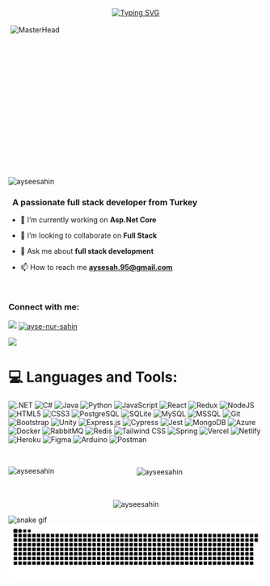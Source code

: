 <div align="center">
 <a href="https://github.com/ayseesahin"><img src="https://readme-typing-svg.demolab.com?font=Fira+Code&size=28&duration=4000&pause=500&center=true&vCenter=true&color=30C7FF&width=435&lines=Ay%C5%9Fe+Nur+%C5%9Eahin;Software+Developer+%F0%9F%92%BB;Welcome+To+My+Profile" alt="Typing SVG" /></a>
</div>
<br/>
 <img align="right" src="https://redblink.com/wp-content/uploads/2019/07/front-end-back-end-and-full-stack-web-development..gif" alt="MasterHead" width="500" height="300" align="right">
<p align="left"> <img src="https://komarev.com/ghpvc/?username=ayseesahin&label=Profile%20views&color=0e75b6&style=flat" alt="ayseesahin" /> </p>
<h3 align="left">&nbsp; A passionate full stack developer from Turkey</h3>

- 🔭 I’m currently working on **Asp.Net Core**

- 👯 I’m looking to collaborate on **Full Stack**

- 💬 Ask me about **full stack development**

- 📫 How to reach me **aysesah.95@gmail.com**

<br/>
<h3 align="left">Connect with me:</h3>
<p align="left">
   <a href="https://github.com/404"><img src="https://user-images.githubusercontent.com/73097560/115834477-dbab4500-a447-11eb-908a-139a6edaec5c.gif"></a>
<a href="https://linkedin.com/in/ayse-nur-sahin" target="blank"><img align="center" src="https://raw.githubusercontent.com/rahuldkjain/github-profile-readme-generator/master/src/images/icons/Social/linked-in-alt.svg" alt="ayse-nur-sahin" height="30" width="40" /></a>
</p>
<a href="https://github.com/404"><img src="https://user-images.githubusercontent.com/73097560/115834477-dbab4500-a447-11eb-908a-139a6edaec5c.gif"></a>
<br/>

# 💻 Languages and Tools:
![.NET](https://img.shields.io/badge/.NET-5C2D91?style=for-the-badge&logo=.net&logoColor=white)
![C#](https://img.shields.io/badge/c%23%20-%23239120.svg?&style=for-the-badge&logo=c-sharp&logoColor=white)
![Java](https://img.shields.io/badge/java-%23ED8B00.svg?style=for-the-badge&logo=java&logoColor=white)
![Python](https://img.shields.io/badge/python-3670A0?style=for-the-badge&logo=python&logoColor=ffdd54)
![JavaScript](https://img.shields.io/badge/javascript-%23323330.svg?style=for-the-badge&logo=javascript&logoColor=%23F7DF1E)
![React](https://img.shields.io/badge/react-%2320232a.svg?style=for-the-badge&logo=react&logoColor=%2361DAFB)
![Redux](https://img.shields.io/badge/Redux-593D88?style=for-the-badge&logo=redux&logoColor=white)
![NodeJS](https://img.shields.io/badge/node.js-6DA55F?style=for-the-badge&logo=node.js&logoColor=white)
![HTML5](https://img.shields.io/badge/html5-%23E34F26.svg?style=for-the-badge&logo=html5&logoColor=white)
![CSS3](https://img.shields.io/badge/css3-%231572B6.svg?style=for-the-badge&logo=css3&logoColor=white)
![PostgreSQL](https://img.shields.io/badge/PostgreSQL-316192?style=for-the-badge&logo=postgresql&logoColor=white)
![SQLite](https://img.shields.io/badge/SQLite-07405E?style=for-the-badge&logo=sqlite&logoColor=white)
![MySQL](https://img.shields.io/badge/mysql-%2300f.svg?&style=for-the-badge&logo=mysql&logoColor=white)
![MSSQL](https://img.shields.io/badge/Microsoft%20SQL%20Server-white?style=for-the-badge&logo=microsoft-sql-server&logoColor=red)
![Git](https://img.shields.io/badge/git-%23F05033.svg?style=for-the-badge&logo=git&logoColor=white)
![Bootstrap](https://img.shields.io/badge/bootstrap-%23563D7C.svg?style=for-the-badge&logo=bootstrap&logoColor=white)
![Unity](https://img.shields.io/badge/Unity-100000?style=for-the-badge&logo=unity&logoColor=white)
![Express.js](https://img.shields.io/badge/express.js-%23404d59.svg?style=for-the-badge&logo=express&logoColor=%2361DAFB)
![Cypress](https://img.shields.io/badge/-cypress-%23E5E5E5?style=for-the-badge&logo=cypress&logoColor=058a5e)
![Jest](https://img.shields.io/badge/Jest-323330?style=for-the-badge&logo=Jest&logoColor=white)
![MongoDB](https://img.shields.io/badge/MongoDB-%234ea94b.svg?style=for-the-badge&logo=mongodb&logoColor=white)
![Azure](https://img.shields.io/badge/azure%20-%230072C6.svg?&style=for-the-badge&logo=azure-devops&logoColor=white)
![Docker](https://img.shields.io/badge/docker-%230db7ed.svg?style=for-the-badge&logo=docker&logoColor=white)
![RabbitMQ](https://img.shields.io/badge/rabbitmq-%23FF6600.svg?&style=for-the-badge&logo=rabbitmq&logoColor=white)
![Redis](https://img.shields.io/badge/redis-%23DD0031.svg?&style=for-the-badge&logo=redis&logoColor=white)
![Tailwind CSS](https://img.shields.io/badge/Tailwind_CSS-38B2AC?style=for-the-badge&logo=tailwind-css&logoColor=white)
![Spring](https://img.shields.io/badge/Spring-6DB33F?style=for-the-badge&logo=spring&logoColor=white)
![Vercel](https://img.shields.io/badge/vercel%20-%23000000.svg?&style=for-the-badge&logo=vercel&logoColor=white)
![Netlify](https://img.shields.io/badge/Netlify-00C7B7?style=for-the-badge&logo=netlify&logoColor=white)
![Heroku](https://img.shields.io/badge/Heroku-430098?style=for-the-badge&logo=heroku&logoColor=white)
![Figma](https://img.shields.io/badge/figma%20-%23F24E1E.svg?&style=for-the-badge&logo=figma&logoColor=white)
![Arduino](https://img.shields.io/badge/-Arduino-00979D?style=for-the-badge&logo=Arduino&logoColor=white)
![Postman](https://img.shields.io/badge/Postman-FF6C37?style=for-the-badge&logo=postman&logoColor=white)

</br>
<div align="center">
<p><img align="left" src="https://github-readme-stats.vercel.app/api/top-langs?username=ayseesahin&show_icons=true&locale=en&layout=compact" alt="ayseesahin" /></p>

<p>&nbsp;<img align="center" src="https://github-readme-stats.vercel.app/api?username=ayseesahin&show_icons=true&locale=en" alt="ayseesahin" /></p>
</br>
<p><img align="center" src="https://github-readme-streak-stats.herokuapp.com/?user=ayseesahin&" alt="ayseesahin" /></p>
</div>

![snake gif](https://github.com/ayseesahin/ayseesahin/blob/output/github-contribution-grid-snake.gif)
<picture>
  <source media="(prefers-color-scheme: dark)" srcset="https://raw.githubusercontent.com/ayseesahin/ayseesahin/output/github-contribution-grid-snake-dark.svg">
  <source media="(prefers-color-scheme: light)" srcset="https://raw.githubusercontent.com/ayseesahin/ayseesahin/output/github-contribution-grid-snake.svg">
  <img alt="github contribution grid snake animation" src="https://raw.githubusercontent.com/ayseesahin/ayseesahin/output/github-contribution-grid-snake.svg">
</picture>


